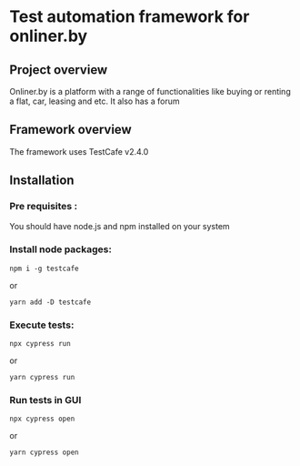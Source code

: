 # Test automation framework for onliner.by

## Project overview

Onliner.by is a platform with a range of functionalities like buying or renting a flat, car, leasing and etc. It also has a forum

## Framework overview

The framework uses TestCafe v2.4.0

## Installation 

### Pre requisites :

You should have node.js and npm installed on your system

### Install node packages:

`npm i -g testcafe`

or

`yarn add -D testcafe`

### Execute tests:

`npx cypress run`

or

`yarn cypress run`

### Run tests in GUI 

`npx cypress open`

or

`yarn cypress open`
